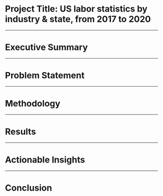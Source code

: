 # Project Title: US labor statistics by industry & state, from 2017 to 2020
-----
# Executive Summary
-----
# Problem Statement
-----
# Methodology
-----
# Results
-----
# Actionable Insights
-----
# Conclusion
